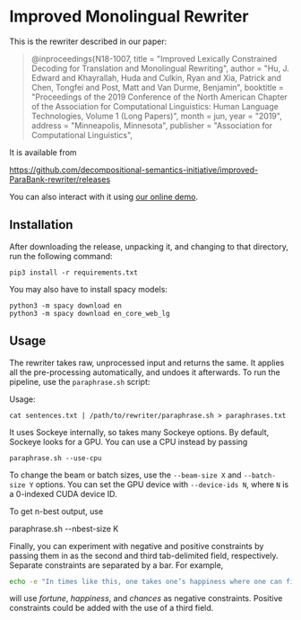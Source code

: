 # Improved Monolingual Rewriter

This is the rewriter described in our paper:

> @inproceedings{N18-1007,
>   title = "Improved Lexically Constrained Decoding for Translation and Monolingual Rewriting",
>   author = "Hu, J. Edward and Khayrallah, Huda and Culkin, Ryan and Xia, Patrick and Chen, Tongfei and Post, Matt and Van Durme, Benjamin",
>  booktitle = "Proceedings of the 2019 Conference of the North American Chapter of the Association for Computational Linguistics: Human Language Technologies, Volume 1 (Long Papers)",
>  month = jun,
>  year = "2019",
>  address = "Minneapolis, Minnesota",
>  publisher = "Association for Computational Linguistics",

It is available from

   https://github.com/decompositional-semantics-initiative/improved-ParaBank-rewriter/releases

You can also interact with it using [our online demo](http://cs.jhu.edu/~vandurme/pbr-1b-demo).

## Installation

After downloading the release, unpacking it, and changing to that directory, run the following command:

    pip3 install -r requirements.txt

You may also have to install spacy models:

    python3 -m spacy download en
    python3 -m spacy download en_core_web_lg

## Usage

The rewriter takes raw, unprocessed input and returns the same.
It applies all the pre-processing automatically, and undoes it afterwards.
To run the pipeline, use the `paraphrase.sh` script:

Usage:

    cat sentences.txt | /path/to/rewriter/paraphrase.sh > paraphrases.txt

It uses Sockeye internally, so takes many Sockeye options.
By default, Sockeye looks for a GPU.
You can use a CPU instead by passing

    paraphrase.sh --use-cpu

To change the beam or batch sizes, use the `--beam-size X` and `--batch-size Y` options.
You can set the GPU device with `--device-ids N`, where `N` is a 0-indexed CUDA device ID.

To get n-best output, use

   paraphrase.sh --nbest-size K

Finally, you can experiment with negative and positive constraints by passing them in as the second and third tab-delimited field, respectively.
Separate constraints are separated by a bar.
For example, 

```bash
echo -e "In times like this, one takes one’s happiness where one can find it.\tfortune|happiness|chances" | ./paraphrase.sh
```

will use *fortune*, *happiness*, and *chances* as negative constraints.
Positive constraints could be added with the use of a third field.
